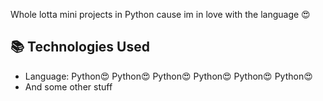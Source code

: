 Whole lotta mini projects in Python cause im in love with the language 😍
## 📚 Technologies Used
 - Language: Python😍 Python😍 Python😍 Python😍 Python😍 Python😍
 - And some other stuff
